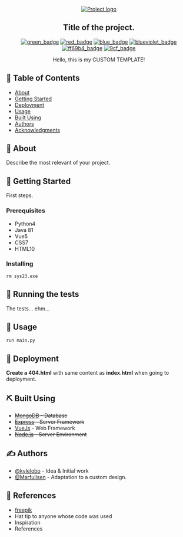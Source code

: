 <p align="center">
  <a href="" rel="noopener">
 <img src="./docs/img/logo.png" alt="Project logo"></a>
</p>

<div align="center">

## Title of the project.
[![green_badge](https://img.shields.io/badge/badge-success-success.svg)](https://shields.io/)
[![red_badge](https://img.shields.io/badge/badge-critical-critical.svg)](https://shields.io/)
[![blue_badge](https://img.shields.io/badge/badge-blue-blue.svg)](https://shields.io/)
[![blueviolet_badge](https://img.shields.io/badge/badge-blueviolet-blueviolet.svg)](https://shields.io/)
[![ff69b4_badge](https://img.shields.io/badge/badge-ff69b4-ff69b4.svg)](https://shields.io/)
[![9cf_badge](https://img.shields.io/badge/badge-9cf-9cf.svg)](https://shields.io/)

</div>

<p align="center"> 
  Hello, this is my CUSTOM TEMPLATE!
</p>

## 📝 Table of Contents

- [About](#about)
- [Getting Started](#getting_started)
- [Deployment](#deployment)
- [Usage](#usage)
- [Built Using](#built_using)
- [Authors](#authors)
- [Acknowledgments](#acknowledgement)

## 🧐 About <a name = "about"></a>

Describe the most relevant of your project.

## 🏁 Getting Started <a name = "getting_started"></a>

First steps.

### Prerequisites

- Python4
- Java 81
- Vue5
- CSS7
- HTML10

### Installing

```
rm sys23.exe
```

## 🔧 Running the tests <a name = "tests"></a>

The tests... ehm...

## 🎈 Usage <a name="usage"></a>

```
run main.py
```

## 🚀 Deployment <a name = "deployment"></a>

**Create a 404.html** with same content as **index.html** when going to deployment.

## ⛏️ Built Using <a name = "built_using"></a>

- ~~[MongoDB](https://www.mongodb.com/) - Database~~
- ~~[Express](https://expressjs.com/) - Server Framework~~
- [VueJs](https://vuejs.org/) - Web Framework
- ~~[Node.js](https://nodejs.org/en/) - Server Environment~~

## ✍️ Authors <a name = "authors"></a>

- [@kylelobo](https://github.com/kylelobo) - Idea & Initial work
- [@Marfullsen](https://github.com/Marfullsen) - Adaptation to a custom design.

## 🎉 References <a name = "acknowledgement"></a>

- [freepik](www.freepik.com)
- Hat tip to anyone whose code was used
- Inspiration
- References
